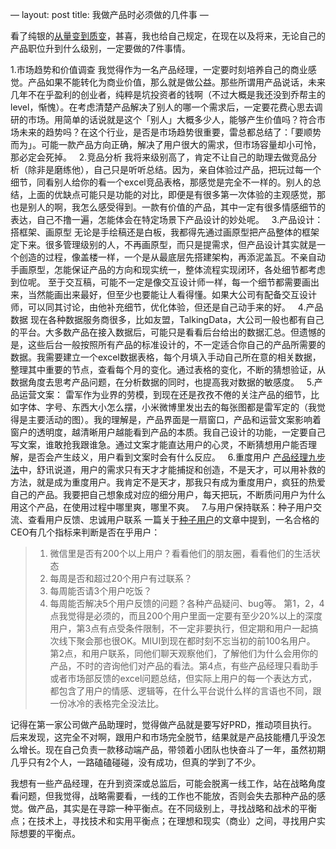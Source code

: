 —
layout: post
title: 我做产品时必须做的几件事
—

看了纯银的[从量变到质变](http://www.jianshu.com/p/a9de8d4541a0)，甚喜，我也给自己规定，在现在以及将来，无论自己的产品职位升到什么级别，一定要做的7件事情。

1.市场趋势和价值调查
我觉得作为一名产品经理，一定要时刻培养自己的商业感觉。产品如果不能转化为商业价值，那么就是做公益。那些所谓用产品说话，未来几年不在乎盈利的创业者，纯粹是坑投资者的钱啊（不过大概是我还没到乔帮主的level，惭愧）。在考虑清楚产品解决了别人的哪一个需求后，一定要花费心思去调研的市场。用简单的话说就是这个「别人」大概多少人，能够产生价值吗？符合市场未来的趋势吗？在这个行业，是否是市场趋势很重要，雷总都总结了：「要顺势而为」。可能一款产品方向正确，解决了用户很大的需求，但市场容量却小可怜，那必定会死掉。
 
2.竞品分析
我将来级别高了，肯定不让自己的助理去做竞品分析（除非是磨练他），自己只是听听总结。因为，亲自体验过产品，把玩过每一个细节，同看别人给你的看一个excel竞品表格，那感觉是完全不一样的。别人的总结，上面的优缺点可能只是功能的对比，即便是有很多第一次体验的主观感觉，那也是别人的啊，我怎么感受得到。一款有价值的产品，其中一定有很多情感细节的表达，自己不撸一遍，怎能体会在特定场景下产品设计的妙处呢。
 
3.产品设计：搭框架、画原型
无论是手绘稿还是白板，我都得先通过画原型把产品整体的框架定下来。很多管理级别的人，不再画原型，而只是提需求，但产品设计其实就是一个创造的过程，像盖楼一样，一个是从最底层先搭建架构，再添泥盖瓦。不亲自动手画原型，怎能保证产品的方向和现实统一，整体流程实现闭环，各处细节都考虑到位呢。
至于交互稿，可能不一定是像交互设计师一样，每一个细节都需要画出来，当然能画出来最好，但至少也要能让人看得懂。如果大公司有配备交互设计师，可以同其讨论，由他补充细节，优化体验，但还是自己动手来的好。
 
4.产品数据
现在各种数据服务商很多，比如友盟，TalkingData，大公司一般也都有自己的平台。大多数产品在接入数据后，可能只是看看后台给出的数据汇总。但遗憾的是，这些后台一般按照所有产品的标准设计的，不一定适合你自己的产品所需要的数据。我需要建立一个excel数据表格，每个月填入手动自己所在意的相关数据，整理其中重要的节点，查看每个月的变化。通过表格的变化，不断的猜想验证，从数据角度去思考产品问题，在分析数据的同时，也提高我对数据的敏感度。
 
5.产品运营文案：
雷军作为业界的劳模，到现在还是孜孜不倦的关注产品的细节，比如字体、字号、东西大小怎么摆，小米微博里发出去的每张图都是雷军定的（我觉得是主要活动的图）。我的理解是，产品界面是一扇窗口，产品和运营文案影响着窗户的透明度，越清晰用户越能看到产品的本质。我自己设计的功能，一定要自己写文案，谁敢抢我跟谁急。通过文案才能直达用户的心灵，不断猜想用户能否理解，是否会产生歧义，用户看到文案时会有什么反应。
 
6.重度用户
[产品经理九步法](http://blog.jobbole.com/31888/)中，舒讯说道，用户的需求只有天才才能捕捉和创造，不是天才，可以用补救的方法，就是成为重度用户。我肯定不是天才，那我只有成为重度用户，疯狂的热爱自己的产品。我要把自己想象成对应的细分用户，每天把玩，不断质问用户为什么用这个产品，在使用过程中哪里爽，哪里不爽。
 
7.与用户保持联系：种子用户交流、查看用户反馈、忠诚用户联系
一篇关于[种子用户](http://36kr.com/p/532701.html)的文章中提到，一名合格的CEO有几个指标来判断是否在乎用户：
> 1. 微信里是否有200个以上用户？看看他们的朋友圈，看看他们的生活状态
> 2. 每周是否和超过20个用户有过联系？
> 3. 每周能否请3个用户吃饭？
> 4. 每周能否解决5个用户反馈的问题？各种产品疑问、bug等。
第1，2，4点我觉得是必须的，而且200个用户里面一定要有至少20%以上的深度用户，第3点有点受条件限制，不一定非要执行，但定期和用户一起搞次线下聚会那也很OK。MIUI到现在都时刻不忘当初的前100名用户。
第2点，和用户联系，同他们聊天观察他们，了解他们为什么会用你的产品，不时的咨询他们对产品的看法。第4点，有些产品经理只看助手或者市场部反馈的excel问题总结，但实际上用户的每一个表达方式，都包含了用户的情感、逻辑等，在什么平台说什么样的言语也不同，跟一份冰冷的表格完全没法比。

记得在第一家公司做产品助理时，觉得做产品就是要写好PRD，推动项目执行。后来发现，这完全不对啊，跟用户和市场完全脱节，结果就是产品技能槽几乎没怎么增长。现在自己负责一款移动端产品，带领着小团队也快奋斗了一年，虽然初期几乎只有2个人，一路磕磕碰碰，没有成功，但真的学到了不少。

我想有一些产品经理，在升到资深或总监后，可能会脱离一线工作，站在战略角度看问题，但我觉得，战略需要看，一线的工作也不能放，否则会失去那种产品的感觉。做产品，其实是在寻踪一种平衡点。在不同级别上，寻找战略和战术的平衡点；在技术上，寻找技术和实用平衡点；在理想和现实（商业）之间，寻找用户实际想要的平衡点。